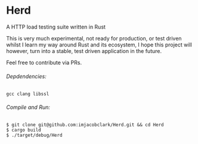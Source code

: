 # Herd
A HTTP load testing suite written in Rust

This is very much experimental, not ready for production, or test driven whilst I learn my way around Rust and its ecosystem, I hope this project will however, turn into a stable, test driven application in the future.

Feel free to contribute via PRs.

###### Depdendencies:

`gcc clang libssl`

###### Compile and Run:
```shell
$ git clone git@github.com:imjacobclark/Herd.git && cd Herd
$ cargo build
$ ./target/debug/Herd
```
